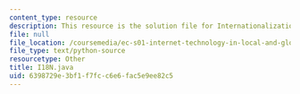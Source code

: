 ```yaml
---
content_type: resource
description: This resource is the solution file for Internationalization seminar.
file: null
file_location: /coursemedia/ec-s01-internet-technology-in-local-and-global-communities-spring-2005-summer-2005/6398729e3bf1f7fcc6e6fac5e9ee82c5_I18N.java
file_type: text/python-source
resourcetype: Other
title: I18N.java
uid: 6398729e-3bf1-f7fc-c6e6-fac5e9ee82c5
---
```

